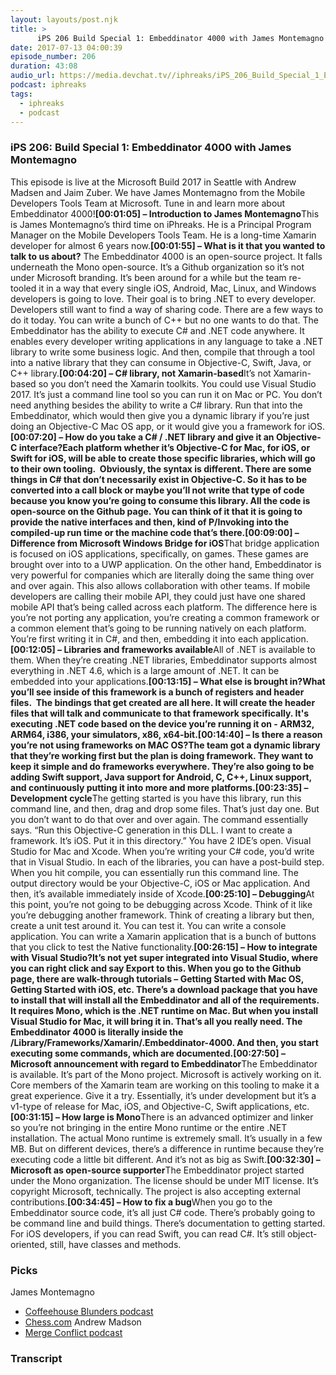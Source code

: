 ```yaml
---
layout: layouts/post.njk
title: >
      iPS 206 Build Special 1: Embeddinator 4000 with James Montemagno
date: 2017-07-13 04:00:39
episode_number: 206
duration: 43:08
audio_url: https://media.devchat.tv//iphreaks/iPS_206_Build_Special_1_Embeddinator_4000_with_James_Montemagno_mixdown.mp3
podcast: iphreaks
tags: 
  - iphreaks
  - podcast
---
```


### **iPS 206: Build Special 1: Embeddinator 4000 with James Montemagno**
This episode is live at the Microsoft Build 2017 in Seattle with Andrew Madsen and Jaim Zuber. We have James Montemagno from the Mobile Developers Tools Team at Microsoft. Tune in and learn more about Embeddinator 4000!**[00:01:05] – Introduction to James Montemagno**This is James Montemagno’s third time on iPhreaks. He is a Principal Program Manager on the Mobile Developers Tools Team. He is a long-time Xamarin developer for almost 6 years now.**[00:01:55] – What is it that you wanted to talk to us about?** The Embeddinator 4000 is an open-source project. It falls underneath the Mono open-source. It’s a Github organization so it’s not under Microsoft branding. It’s been around for a while but the team re-tooled it in a way that every single iOS, Android, Mac, Linux, and Windows developers is going to love. Their goal is to bring .NET to every developer. Developers still want to find a way of sharing code. There are a few ways to do it today. You can write a bunch of C++ but no one wants to do that. The Embeddinator has the ability to execute C# and .NET code anywhere. It enables every developer writing applications in any language to take a .NET library to write some business logic. And then, compile that through a tool into a native library that they can consume in Objective-C, Swift, Java, or C++ library.**[00:04:20] – C# library, not Xamarin-based**It’s not Xamarin-based so you don’t need the Xamarin toolkits. You could use Visual Studio 2017. It’s just a command line tool so you can run it on Mac or PC. You don’t need anything besides the ability to write a C# library. Run that into the Embeddinator, which would then give you a dynamic library if you’re just doing an Objective-C Mac OS app, or it would give you a framework for iOS.**[00:07:20] – How do you take a C# / .NET library and give it an Objective-C interface?**Each platform whether it’s Objective-C for Mac, for iOS, or Swift for iOS, will be able to create those specific libraries, which will go to their own tooling.&nbsp; Obviously, the syntax is different. There are some things in C# that don’t necessarily exist in Objective-C. So it has to be converted into a call block or maybe you’ll not write that type of code because you know you’re going to consume this library. All the code is open-source on the Github page. You can think of it that it is going to provide the native interfaces and then, kind of P/Invoking into the compiled-up run time or the machine code that’s there.**[00:09:00] – Difference from Microsoft Windows Bridge for iOS**That bridge application is focused on iOS applications, specifically, on games. These games are brought over into to a UWP application. On the other hand, Embeddinator is very powerful for companies which are literally doing the same thing over and over again. This also allows collaboration with other teams. If mobile developers are calling their mobile API, they could just have one shared mobile API that’s being called across each platform. The difference here is you’re not porting any application, you’re creating a common framework or a common element that’s going to be running natively on each platform. You’re first writing it in C#, and then, embedding it into each application.**[00:12:05] – Libraries and frameworks available**All of .NET is available to them. When they’re creating .NET libraries, Embeddinator supports almost everything in .NET 4.6, which is a large amount of .NET. It can be embedded into your applications.**[00:13:15] – What else is brought in?**What you’ll see inside of this framework is a bunch of registers and header files.&nbsp; The bindings that get created are all here. It will create the header files that will talk and communicate to that framework specifically. It's executing .NET code based on the device you’re running it on - ARM32, ARM64, i386, your simulators, x86, x64-bit.**[00:14:40] – Is there a reason you’re not using frameworks on MAC OS?**The team got a dynamic library that they’re working first but the plan is doing framework. They want to keep it simple and do frameworks everywhere. They’re also going to be adding Swift support, Java support for Android, C, C++, Linux support, and continuously putting it into more and more platforms.**[00:23:35] – Development cycle**The getting started is you have this library, run this command line, and then, drag and drop some files. That’s just day one. But you don’t want to do that over and over again. The command essentially says. “Run this Objective-C generation in this DLL. I want to create a framework. It’s iOS. Put it in this directory.” You have 2 IDE’s open. Visual Studio for Mac and Xcode. When you’re writing your C# code, you’d write that in Visual Studio. In each of the libraries, you can have a post-build step. When you hit compile, you can essentially run this command line. The output directory would be your Objective-C, iOS or Mac application. And then, it’s available immediately inside of Xcode.**[00:25:10] – Debugging**At this point, you’re not going to be debugging across Xcode. Think of it like you’re debugging another framework. Think of creating a library but then, create a unit test around it. You can test it. You can write a console application. You can write a Xamarin application that is a bunch of buttons that you click to test the Native functionality.**[00:26:15] – How to integrate with Visual Studio?**It’s not yet super integrated into Visual Studio, where you can right click and say Export to this. When you go to the Github page, there are walk-through tutorials – Getting Started with Mac OS, Getting Started with iOS, etc. There’s a download package that you have to install that will install all the Embeddinator and all of the requirements. It requires Mono, which is the .NET runtime on Mac. But when you install Visual Studio for Mac, it will bring it in. That’s all you really need. The Embeddinator 4000 is literally inside the /Library/Frameworks/Xamarin/.Embeddinator-4000. And then, you start executing some commands, which are documented.**[00:27:50] – Microsoft announcement with regard to Embeddinator**The Embeddinator is available. It’s part of the Mono project. Microsoft is actively working on it. Core members of the Xamarin team are working on this tooling to make it a great experience. Give it a try. Essentially, it’s under development but it’s a v1-type of release for Mac, iOS, and Objective-C, Swift applications, etc.**[00:31:15] – How large is Mono**There is an advanced optimizer and linker so you’re not bringing in the entire Mono runtime or the entire .NET installation. The actual Mono runtime is extremely small. It’s usually in a few MB. But on different devices, there’s a difference in runtime because they’re executing code a little bit different. And it’s not as big as Swift.**[00:32:30] – Microsoft as open-source supporter**The Embeddinator project started under the Mono organization. The license should be under MIT license. It’s copyright Microsoft, technically. The project is also accepting external contributions.**[00:34:45] – How to fix a bug**When you go to the Embeddinator source code, it’s all just C# code. There’s probably going to be command line and build things. There’s documentation to getting started. For iOS developers, if you can read Swift, you can read C#. It’s still object-oriented, still, have classes and methods.
### **Picks**
James Montemagno
- [Coffeehouse Blunders podcast](http://www.blunders.fm/)
- [Chess.com](http://chess.com)
Andrew Madson
- [Merge Conflict podcast](http://www.mergeconflict.fm/)


### Transcript


